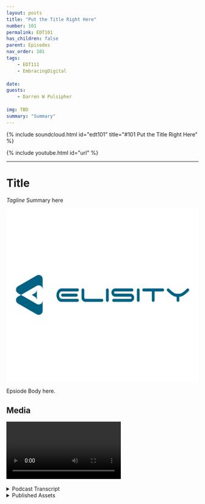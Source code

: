 ```yaml
---
layout: posts
title: "Put the Title Right Here"
number: 101
permalink: EDT101
has_children: false
parent: Episodes
nav_order: 101
tags:
    - EDT111
    - EmbracingDigital

date: 
guests:
    - Darren W Pulsipher

img: TBD
summary: "Summary"
---
```


{% include soundcloud.html id="edt101" title="#101 Put the Title Right Here" %}

{% include youtube.html id="url" %}

---

# Title

*Tagline*
Summary here

![episode image](./thumbnail.png)

Epsiode Body here.

## Media

<video src='url'></video>

<details>
<summary> Podcast Transcript </summary>

<p>﻿1</p>
<p>Hello, this</p>
<p>is Darren Pulsipher chief solution</p>
<p>architect of public sector at Intel.</p>
<p>And welcome to Embracing</p>
<p>Digital Transformation,</p>
<p>where we investigate effective change,</p>
<p>leveraging</p>
<p>people, process and technology.</p>
<p>On today's episode, Network</p>
<p>Controller Security with Dana Yanch</p>
<p>and Dan Demers from Elisity.</p>
<p>Dan, Dana, welcome to the show.</p>
<p>Thanks.</p>
<p>Thanks.</p>
<p>Hey, Dana,</p>
<p>tell us a little bit about your background</p>
<p>and why we're talking today</p>
<p>and then we'll head over to Dan.</p>
<p>Yeah, absolutely. Thanks, Darren.</p>
<p>So I'm Dana Yanch, director of technical</p>
<p>marketing at Elisity.</p>
<p>My background as well has been hard</p>
<p>core networking for the last 15 years.</p>
<p>A lot of software</p>
<p>defined networking, wide area networking,</p>
<p>the SDWAN world, which is something</p>
<p>I was focused on for a long time.</p>
<p>And then the cloud world,</p>
<p>I went to work for a company</p>
<p>called Aviatrix for a period of time</p>
<p>and it's been great.</p>
<p>But I came back to my roots</p>
<p>here on network security at Elisity</p>
<p>Great.</p>
<p>Thanks.</p>
<p>Dana, what about you?</p>
<p>Dan, your background</p>
<p>is different than Dana's.</p>
<p>I know that it's as we've talked</p>
<p>quite a few times.</p>
<p>Yeah, I started</p>
<p>I've been the networking most of the time,</p>
<p>but I started out in the services area</p>
<p>with advanced services at Cisco</p>
<p>for a few years down oil did some oil</p>
<p>and gas work down in Houston.</p>
<p>And then I moved over into kind of SASE</p>
<p>amd SDWAN space</p>
<p>after that for several years and then</p>
<p>worked with Dana in the past.</p>
<p>And then we jumped over here to Elisity</p>
<p>and now more focused on</p>
<p>network security,</p>
<p>but also software defined security.</p>
<p>It's kind of a an elusive term</p>
<p>here in the sense of we're quite lans,</p>
<p>but from a micro segmentation to identity.</p>
<p>Yeah, this</p>
<p>is something really unique about what</p>
<p>your guys's approach to securing networks</p>
<p>and things like that.</p>
<p>Very different</p>
<p>than what I've seen traditionally</p>
<p>and what I learned right</p>
<p>when I started doing networking.</p>
<p>It's very different, very unique.</p>
<p>So I was very fascinated.</p>
<p>So let's start off</p>
<p>with the first question why?</p>
<p>Why not just use </p>
<p>VLANs and firewalls</p>
<p>just to protect my network?</p>
<p>Isn't that good enough</p>
<p>to create micro segmentation?</p>
<p>Because that's what I was told.</p>
<p>So yeah. Why</p>
<p>why do any different than that?</p>
<p>Okay. Yeah,</p>
<p>it's it's it's a pretty common question.</p>
<p>We've been doing one way,</p>
<p>one thing for a long time.</p>
<p>And and why?</p>
<p>Why fix what's potentially not broken?</p>
<p>But actually it is</p>
<p>it's quite broken in this day and age.</p>
<p>So I mean, for me to talk about that</p>
<p>in the preface to it a little bit</p>
<p>about what we've</p>
<p>been focused on for the last 15 years</p>
<p>or more in network security,</p>
<p>and that's been hardening</p>
<p>the perimeter of the network.</p>
<p>I'm sure you've heard that</p>
<p>that terminology</p>
<p>before, the perimeter of the network.</p>
<p>And that's things</p>
<p>like when as the Internet, as DMS,</p>
<p>these remote access edge.</p>
<p>And so what we've spent a lot of time</p>
<p>and energy spent there making this</p>
<p>impenetrable wall around our enterprises,</p>
<p>and that's still important.</p>
<p>But the problem, that</p>
<p>problem's been solved for a long time.</p>
<p>Firewall firewalls doing an incredible job</p>
<p>keeping people out of the network.</p>
<p>But for the most part,</p>
<p>we neglected the inside of the network</p>
<p>where there's been this explosion</p>
<p>of new connectivity requirements</p>
<p>because of all this Iot and IMT and OT</p>
<p>and Iot, that's just being connected</p>
<p>internally to absolutely everything,</p>
<p>to the Internet too, to resources. And</p>
<p>so, you.</p>
<p>Know, it reminds me we did</p>
<p>we did a podcast on Zero</p>
<p>Trust Architectures</p>
<p>and we compared it to a castle.</p>
<p>So what you're telling me</p>
<p>is you built a really strong moat.</p>
<p>You built really strong walls</p>
<p>around your castle,</p>
<p>and we've done a great job at that.</p>
<p>But what you're saying</p>
<p>is inside the castle, once I'm inside,</p>
<p>it's like a free for all.</p>
<p>Yeah. A pretty safe to say. Exactly.</p>
<p>For the most part, that's. That's</p>
<p>pretty much what we've seen.</p>
<p>We've been looking at a lot of networks</p>
<p>with our customers and finding out that</p>
<p>the inside of the network</p>
<p>has been implicitly permitted</p>
<p>because, you know,</p>
<p>if you've made it past this robust</p>
<p>outer wall and into the network,</p>
<p>you must be a legitimate.</p>
<p>You must be.</p>
<p>Yeah, exactly.</p>
<p>But that's really not the case.</p>
<p>It's not the case this day.</p>
<p>And so,</p>
<p>I mean, as you're</p>
<p>well aware, the majority of the attacks</p>
<p>that are happening</p>
<p>these days are happening</p>
<p>from the inside of network, namely</p>
<p>from exploited trusted users, devices</p>
<p>and applications.</p>
<p>It's almost like the Trojan horse.</p>
<p>Well, that's</p>
<p>where Trojan Horse came from. Right.</p>
<p>The whole concept. Yeah. Right.</p>
<p>They brought the Trojan horse</p>
<p>inside the security walls of Troy.</p>
<p>Right.</p>
<p>That's what happened.</p>
<p>That's right.</p>
<p>I mean, then they came out</p>
<p>and killed everyone, right? Yeah.</p>
<p>I mean, what that means</p>
<p>is that these threat actors, they're</p>
<p>crawling around the network that's that's</p>
<p>got all these channels that are fully open</p>
<p>that we've never sat down and analyzed.</p>
<p>And it's shut down, you know, made it</p>
<p>so that only what you need to access to do</p>
<p>your job is open</p>
<p>and everything else is closed off</p>
<p>or that's something</p>
<p>we totally just ignored.</p>
<p>And now it's time to go back and fix this,</p>
<p>because all sorts of organizations</p>
<p>are being,</p>
<p>you know, brought to their knees because</p>
<p>of all the threats that are happening now.</p>
<p>All right.</p>
<p>So but the term I've heard on</p>
<p>this is just Microsoft mentation.</p>
<p>Yeah.</p>
<p>So why not just create a bunch of VLANs</p>
<p>with firewalls around each Phelan and say,</p>
<p>hey, only these applications</p>
<p>can talk to each other and why not?</p>
<p>Why not just go that route? That's right.</p>
<p>Yeah, it's a good question.</p>
<p>And that's the we need to answer here.</p>
<p>That's what</p>
<p>we've been focused on solving for adults.</p>
<p>See the problem with traditional</p>
<p>mechanisms of segmentation</p>
<p>and I say that lightly</p>
<p>when we talk about VLANs,</p>
<p>but things like leveraging VLANs</p>
<p>or IP, ACLs</p>
<p>or firewalls with access control entries</p>
<p>in them, there's all sorts of reasons</p>
<p>why they don't work today</p>
<p>for lateral movement security.</p>
<p>They worked</p>
<p>great for the edge of the network</p>
<p>and they were great for very specific</p>
<p>maybe bottlenecks or aggregation points.</p>
<p>I'll talk about three common ones. Okay.</p>
<p>And that should frame the conversation</p>
<p>pretty, pretty, pretty.</p>
<p>Well.</p>
<p>So number one, VLANs, ACLs,</p>
<p>firewalls, their scalability</p>
<p>and operational efficiency</p>
<p>is questionable, right?</p>
<p>Managing VLANs,</p>
<p>IP, ACLs and firewalls across</p>
<p>large enterprises is done quite manually.</p>
<p>Right.</p>
<p>It's not a scalable mechanism.</p>
<p>It's not a distributed</p>
<p>software-defined architecture.</p>
<p>It requires a box by box</p>
<p>configuration, line by line.</p>
<p>They're not dynamic in any way</p>
<p>and they don't respond to anything</p>
<p>happening on the network.</p>
<p>They're just not intelligent</p>
<p>enough. Right.</p>
<p>These are kind of dumb mechanisms that</p>
<p>kind of work for certain environments.</p>
<p>But in the grand scheme of things,</p>
<p>for large enterprises,</p>
<p>lateral movement</p>
<p>is not a efficient way to do this.</p>
<p>What happens also that we've seen</p>
<p>is that you might try to use</p>
<p>these features, these functionalities,</p>
<p>and you'll come back and realize that</p>
<p>there's a network full of random holes.</p>
<p>It's like a Swiss cheese network</p>
<p>because people have put little access</p>
<p>control entries that allow this and that.</p>
<p>And out of nowhere you now have.</p>
<p>Well, that would be me.</p>
<p>Yeah, yeah.</p>
<p>Just yeah, that's that's your,</p>
<p>that's your software developers, right.</p>
<p>They do that all over the place. Yeah.</p>
<p>Because we just want the thing to</p>
<p>work, right.</p>
<p>So we're like, okay, we're under pressure.</p>
<p>Let's just make it work</p>
<p>and nobody comes back. Results for</p>
<p>I'm your</p>
<p>worst user as far as security goes,</p>
<p>because if I need to download something</p>
<p>or if I need a port open</p>
<p>so I can attach to an external service,</p>
<p>I open the port.</p>
<p>Yeah, right. Right.</p>
<p>I don't ask permission.</p>
<p>So Dan, you were going to say</p>
<p>something about this.</p>
<p>How do you manage?</p>
<p>ALL Yeah, one of the,</p>
<p>one of the things that always hit me</p>
<p>was that your users are your greatest</p>
<p>asset, but also your biggest risk in</p>
<p>the sense of users are especially</p>
<p>the operators of networks in the sense of,</p>
<p>hey, I'm going to open up that VLAN</p>
<p>or change this one piece</p>
<p>just to do a quick test.</p>
<p>But then don't undo the change.</p>
<p>Or well, because something else happened.</p>
<p>Or VLANs started,</p>
<p>especially the VLAN example.</p>
<p>We've actually seen this in the real world</p>
<p>numerous times where a VLAN</p>
<p>or some kind of verve or a construct</p>
<p>will start with a use case</p>
<p>and then it will slowly creep</p>
<p>to other use cases.</p>
<p>And all of a sudden what was a ten device?</p>
<p>VLAN is now having 40, 50, 60 devices</p>
<p>and in the OTTI world</p>
<p>it might have six or seven</p>
<p>different processes running inside of it</p>
<p>because that's the that was the trusted</p>
<p>this, you know, the safety lan</p>
<p>that wasn't the dirty one.</p>
<p>But then it kind of blew up over ten years</p>
<p>because these environments often</p>
<p>they're static a</p>
<p>lot of the time, but they kind of go slow</p>
<p>and are documented.</p>
<p>Yeah. Okay.</p>
<p>So this brings up something interesting</p>
<p>what you're saying is</p>
<p>VLANs and firewalls do work</p>
<p>in very static environments</p>
<p>where I can where I know everything</p>
<p>that's going to happen on there and</p>
<p>and in small scale.</p>
<p>Well, one thing.</p>
<p>That that's what I just heard, right.</p>
<p>Yeah. That's that brings me to the</p>
<p>that's fine.</p>
<p>That brings me excited</p>
<p>because that brings me to the other</p>
<p>two points</p>
<p>around the efficacy of these mechanisms.</p>
<p>Right.</p>
<p>The fact that VLANs and firewalls</p>
<p>are inherently</p>
<p>in the wrong place in the network</p>
<p>to provide lateral movement.</p>
<p>Security is the big problem.</p>
<p>I mean, if you're in the same VLAN</p>
<p>as another device that community</p>
<p>or user</p>
<p>or application, that communication channel</p>
<p>is completely open and available</p>
<p>even though it may not have to be.</p>
<p>And firewalls are typically</p>
<p>not even deployed</p>
<p>in a strategic place where it can handle</p>
<p>that access level of lateral movement.</p>
<p>You have to funnel traffic</p>
<p>up to a firewall, get it back down.</p>
<p>It's just it's not the most efficient.</p>
<p>Then you have a bottleneck.</p>
<p>Yeah, yeah.</p>
<p>So just</p>
<p>they're not even seeing the traffic</p>
<p>that we're trying to secure</p>
<p>most of the time.</p>
<p>Interesting. Very interesting. Yeah.</p>
<p>So that goes into that scalability</p>
<p>issue as well then.</p>
<p>Yeah, right.</p>
<p>The first off,</p>
<p>they're not catching the right traffic.</p>
<p>Doesn't really prevent lateral movement</p>
<p>inside the same network, right.</p>
<p>Yeah.</p>
<p>And not to me,</p>
<p>if I'm a VLAN and I have a process running</p>
<p>inside, that's some kind of use case.</p>
<p>What's to stop me from going from port</p>
<p>three to port 32 in the same VLAN?</p>
<p>Now if there's nothing,</p>
<p>there is nothing to do and it comes down</p>
<p>to what was the intended,</p>
<p>what's the intended function</p>
<p>that should be occurring versus</p>
<p>what could occur.</p>
<p>And that's too often people will design</p>
<p>security around what they they'll put</p>
<p>security up into a point of, all right,</p>
<p>this is what I'm going to allow.</p>
<p>I'm thinking it's a white list,</p>
<p>but it's not.</p>
<p>They don't actually think of</p>
<p>how could this be turned around and used</p>
<p>differently because when when bad actors</p>
<p>are looking at networks</p>
<p>and not looking of how</p>
<p>they should be functioning,</p>
<p>they're looking at how they can take</p>
<p>what is functioning and twisted</p>
<p>to get some type of outcome</p>
<p>they're looking to do.</p>
<p>And they're not using your tools.</p>
<p>They're using their tools.</p>
<p>Well,</p>
<p>isn't that a developer as well as a saw?</p>
<p>I'm a software developer. Right.</p>
<p>And and I'm trying to find ways</p>
<p>to get my work done most effectively.</p>
<p>And I will jump ports.</p>
<p>I do that. Right, which is awful.</p>
<p>I know I'm but I do jump ports,</p>
<p>especially</p>
<p>if for some reason a port goes down, I'm</p>
<p>going to jump ports onto something else</p>
<p>and try other through a range of ports.</p>
<p>I mean, that's</p>
<p>just something that I've done.</p>
<p>Yeah, but what you're saying is</p>
<p>that's kind of dangerous is in,</p>
<p>in the current VLAN environment. Right.</p>
<p>Because I, I'm kind of open.</p>
<p>Yeah, you're absolutely right.</p>
<p>In firewalls, nobody is placing</p>
<p>far hundreds or thousands of firewalls</p>
<p>across the entire access edge</p>
<p>to get that type of visibility.</p>
<p>If be impossible to manage</p>
<p>and it be fiscally restrictive.</p>
<p>There's no way</p>
<p>a lot of organizations can handle</p>
<p>putting these firewalls everywhere.</p>
<p>So so isn't that isn't that the balance</p>
<p>the balance between flexibility</p>
<p>that I need to actually deliver my</p>
<p>application or my data and also security?</p>
<p>Aren't they at odds with each other? Yeah.</p>
<p>Yeah, to an extent.</p>
<p>They are at odds</p>
<p>and it be based on current technologies</p>
<p>because for the last 15, 20 years,</p>
<p>ever since the firewall, you know,</p>
<p>in the nineties</p>
<p>really kind of became a thing.</p>
<p>The it's been the go to tool, hey,</p>
<p>I need security.</p>
<p>I'll throw a firewall and hey,</p>
<p>I've got to separate two things.</p>
<p>I'll throw a firewall.</p>
<p>And it's always been this L-3 two or three</p>
<p>hops up in the network kind of thinking</p>
<p>and the whole market,</p>
<p>all the vendors, including have,</p>
<p>you know, the major vendors have kind of</p>
<p>gone down that path in the sense of, hey,</p>
<p>you know,</p>
<p>we're going to invest there because it</p>
<p>may not be the best possible way to do it,</p>
<p>but it's a way that that is rinse</p>
<p>and repeatable and that.</p>
<p>Oh I see.</p>
<p>Yeah.</p>
<p>So they first did it</p>
<p>because it was exactly.</p>
<p>What it was.</p>
<p>It was probably, you know, day 1/1</p>
<p>firewall, iteration, eighties, nineties</p>
<p>ish, true kind of modern firewall</p>
<p>thinking it was a wild success day one.</p>
<p>It's more like day 20,000, you know, some,</p>
<p>you know, many years later,</p>
<p>the success calculation is,</p>
<p>is it much different?</p>
<p>Well, and I think a lot of that</p>
<p>has to do with the scalability,</p>
<p>the sophistication of cyber attacks now.</p>
<p>Yeah, totally. So.</p>
<p>All right.</p>
<p>So what you're telling me is</p>
<p>we've got an internal combustion</p>
<p>engine, the firewall,</p>
<p>and it's time to replace it with electric.</p>
<p>I love that.</p>
<p>I'm a massive Tesla fan, so.</p>
<p>Yeah, absolutely.</p>
<p>Right.</p>
<p>So, so</p>
<p>so you have a third one that you gave me.</p>
<p>Yeah, the third one to me is probably</p>
<p>the most interesting out of them all.</p>
<p>And it's the fact</p>
<p>that these legacy solutions, these legacy</p>
<p>security slash segmentation solutions,</p>
<p>don't take into consideration identity</p>
<p>or the context or the behavior of</p>
<p>the asset that's connected to the network.</p>
<p>So it means it's really unintelligent.</p>
<p>It's a really network</p>
<p>centric topology, dependent and rigid</p>
<p>way to provide</p>
<p>some measure of basic security.</p>
<p>I mean, an IP address tells me</p>
<p>nothing about the legitimacy of the asset</p>
<p>and the network that it's attached to.</p>
<p>Right. It doesn't tell you anything.</p>
<p>So how can you secure this network</p>
<p>and dynamic fashion</p>
<p>when you don't even really know what's</p>
<p>out there connecting to the network?</p>
<p>How can you make a policy</p>
<p>in the first place without any</p>
<p>with any type of granularity?</p>
<p>If all your match yarn or five tuple</p>
<p>network constructs, that's your policy</p>
<p>match criteria.</p>
<p>It doesn't work in this day and age,</p>
<p>I think.</p>
<p>Yeah, that's really fascinating</p>
<p>because what you're saying is</p>
<p>every day, every device securing</p>
<p>the network, every device is equal.</p>
<p>That's right. Yeah.</p>
<p>They're all the same. Right.</p>
<p>How are you supposed to get graphs?</p>
<p>They all look the same,</p>
<p>right?</p>
<p>But I can't.</p>
<p>I analyze traffic and then,</p>
<p>you know, based off the type of traffic,</p>
<p>I can do different things with work.</p>
<p>But that's not how. This is happening.</p>
<p>It's going to be happening.</p>
<p>How many hands and.</p>
<p>Several hops he essentially.</p>
<p>Gets, right?</p>
<p>Yeah.</p>
<p>Which means I have exposure now.</p>
<p>And let's say let's say we</p>
<p>we tapped everything</p>
<p>and we saw everything.</p>
<p>The analysis is going to still happen</p>
<p>in the traditional thinking,</p>
<p>multiple hops away firewall thinking</p>
<p>and or some kind of appliance.</p>
<p>And then any type of enforcement</p>
<p>it may or may not be able to do</p>
<p>is going to be up there.</p>
<p>It's not going to be down here.</p>
<p>And so I might know something</p>
<p>that's very valuable</p>
<p>that's not to take away from the value.</p>
<p>It's the whole concept of,</p>
<p>you know,</p>
<p>protect, detect</p>
<p>and then kind of some kind of response.</p>
<p>That's very oversimplify it.</p>
<p>But we still need that.</p>
<p>The detection, we still need to know</p>
<p>something bad happened</p>
<p>even if we didn't protect ourselves.</p>
<p>That's incredibly and that's actually</p>
<p>an underused part of cybersecurity</p>
<p>in the sense of now</p>
<p>there's more value to be put in there.</p>
<p>But the ability</p>
<p>to stop something from happening</p>
<p>and then detect</p>
<p>something could have happened</p>
<p>and I killed it before it happened.</p>
<p>That's something that can happen</p>
<p>and should be happening at the very edge</p>
<p>of the network, as close to the asset</p>
<p>as possible, whatever that asset may be.</p>
<p>That's really interesting.</p>
<p>Let's go back to my castle.</p>
<p>I got my castle.</p>
<p>So you guys are telling me</p>
<p>as people are coming through my castle,</p>
<p>I'm sending</p>
<p>my report on who's come through</p>
<p>and what they're carrying with them off</p>
<p>to another city to go tell.</p>
<p>And they're going to analyze it.</p>
<p>And then they'll get back to me</p>
<p>on who's in my castle.</p>
<p>That's what today happens. Yeah.</p>
<p>And then they'll make a need</p>
<p>to keep the analogy going.</p>
<p>They'll make a rule somewhere in the road</p>
<p>outside the city of.</p>
<p>Hey, if anyone comes,</p>
<p>it goes from the city.</p>
<p>We're going to kill that,</p>
<p>you know, that behavior.</p>
<p>But the what if and it's not even a</p>
<p>what if the</p>
<p>what happens often</p>
<p>is it all stays within that little realm.</p>
<p>It doesn't actually leave</p>
<p>and go to the other city</p>
<p>or hit the highway and so forth.</p>
<p>You know, great analogy.</p>
<p>Oh, very, very fascinating.</p>
<p>Okay, guys.</p>
<p>So we've scared everyone.</p>
<p>Oh, there's a. Solution. Don't worry.</p>
<p>To find out about a solution</p>
<p>to solve the network</p>
<p>controller security problems,</p>
<p>listen to Dana and Dan explain.</p>
<p>Identity based micro segmentation</p>
<p>in the second part</p>
<p>of this interview.</p>
<p>Thank you for listening</p>
<p>to Embracing Digital Transformation today.</p>
<p>If you enjoyed our podcast,</p>
<p>give it five stars on your favorite</p>
<p>podcasting site or YouTube channel.</p>
<p>You can find out more information</p>
<p>about embracing digital transformation</p>
<p>and embracingdigital.org</p>
<p>until next time, go out</p>
<p>and do something wonderful.</p>

</details>

<details>
<summary> Published Assets </summary>


</details>
